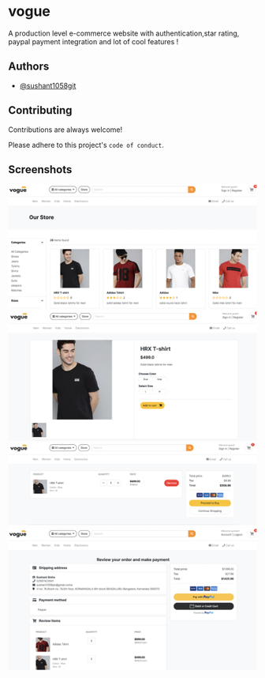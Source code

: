 
# vogue

A production level e-commerce website with authentication,star rating, paypal payment integration and lot of cool features ! 

## Authors

- [@sushant1058git](https://www.github.com/octokatherine)


## Contributing

Contributions are always welcome!


Please adhere to this project's `code of conduct`.


## Screenshots
<img src='abc4.png'>
<img src='abc3.png'>
<img src='abc2.png'>
<img src='abc1.png'>





